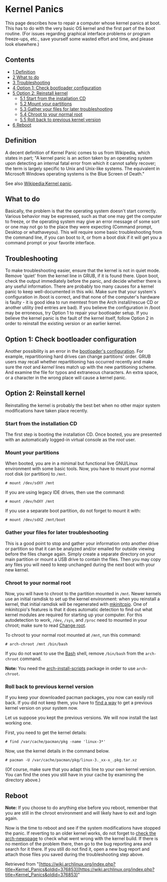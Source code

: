 # Kernel Panics

This page describes how to repair a computer whose kernel panics at boot. This has to do with the very basic OS kernel and the first part of the boot routine. (For issues regarding graphical interface problems or program freeze-ups, etc., save yourself some wasted effort and time, and please look elsewhere.)

## Contents

*   [1 Definition](#Definition)
*   [2 What to do](#What_to_do)
*   [3 Troubleshooting](#Troubleshooting)
*   [4 Option 1: Check bootloader configuration](#Option_1:_Check_bootloader_configuration)
*   [5 Option 2: Reinstall kernel](#Option_2:_Reinstall_kernel)
    *   [5.1 Start from the installation CD](#Start_from_the_installation_CD)
    *   [5.2 Mount your partitions](#Mount_your_partitions)
    *   [5.3 Gather your files for later troubleshooting](#Gather_your_files_for_later_troubleshooting)
    *   [5.4 Chroot to your normal root](#Chroot_to_your_normal_root)
    *   [5.5 Roll back to previous kernel version](#Roll_back_to_previous_kernel_version)
*   [6 Reboot](#Reboot)

## Definition

A decent definition of Kernel Panic comes to us from Wikipedia, which states in part; "A kernel panic is an action taken by an operating system upon detecting an internal fatal error from which it cannot safely recover; the term is largely specific to Unix and Unix-like systems. The equivalent in Microsoft Windows operating systems is the Blue Screen of Death."

See also [Wikipedia:Kernel panic](https://en.wikipedia.org/wiki/Kernel_panic "wikipedia:Kernel panic").

## What to do

Basically, the problem is that the operating system doesn't start correctly. Various behavior may be expressed, such as that one may get the computer to freeze, or the operating system may give an error message of some sort or one may not go to the place they were expecting (Command prompt, Desktop or whathaveyou). This will require some basic troubleshooting from the command line, if you can boot to it, or from a boot disk if it will get you a command prompt or your favorite interface.

## Troubleshooting

To make troubleshooting easier, ensure that the kernel is not in quiet mode. Remove 'quiet' from the kernel line in GRUB, if it is found there. Upon boot, check the output immediately before the panic, and decide whether there is any useful information. There are probably too many causes for a kernel panic to keep well-documented in this wiki. Make sure that your system's configuration in /boot is correct, and that none of the computer's hardware is faulty - it is good idea to run memtest from the Arch install/rescue CD or another utility (red entries are bad). If you believe the configuration in /boot may be erroneous, try Option 1 to repair your bootloader setup. If you believe the kernel panic is the fault of the kernel itself, follow Option 2 in order to reinstall the existing version or an earlier kernel.

## Option 1: Check bootloader configuration

Another possibility is an error in the [bootloader's configuration](/index.php/Boot_Loader#Configuration_files "Boot Loader"). For example, repartitioning hard drives can change partitions' order. GRUB users may recall whether repartitioning has occurred recently and make sure the _root_ and _kernel_ lines match up with the new partitioning scheme. And examine the file for typos and extraneous characters. An extra space, or a character in the wrong place will cause a kernel panic.

## Option 2: Reinstall kernel

Reinstalling the kernel is probably the best bet when no other major system modifications have taken place recently.

### Start from the installation CD

The first step is booting the installation CD. Once booted, you are presented with an automatically logged-in virtual console as the _root_ user.

### Mount your partitions

When booted, you are in a minimal but functional live GNU/Linux environment with some basic tools. Now, you have to mount your normal root disk (or partition) to `/mnt`.

```
# mount /dev/sdXY /mnt

```

If you are using legacy IDE drives, then use the command:

```
# mount /dev/hdXY /mnt

```

If you use a separate boot partition, do not forget to mount it with:

```
# mount /dev/sdXZ /mnt/boot

```

### Gather your files for later troubleshooting

This is a good point to stop and gather your information onto another drive or partition so that it can be analyzed and/or emailed for outside viewing before the files change again. Simply create a separate directory on your main partition or mount a USB drive to contain the files. Then you may copy any files you will need to keep unchanged during the next boot with your new kernel.

### Chroot to your normal root

Now, you will have to chroot to the partition mounted in `/mnt`. Newer kernels use an initial ramdisk to set up the kernel environment: when you reinstall a kernel, that initial ramdisk will be regenerated with [mkinitcpio](/index.php/Mkinitcpio "Mkinitcpio"). One of mkinitcpio's features is that it does automatic detection to find out what kernel modules are required for starting up your computer. For this autodetection to work, `/dev`, `/sys`, and `/proc` need to mounted in your chroot; make sure to read [Change root](/index.php/Change_root "Change root").

To chroot to your normal root mounted at `/mnt`, run this command:

```
# arch-chroot /mnt /bin/bash

```

If you do not want to use the [Bash](/index.php/Bash "Bash") shell, remove `/bin/bash` from the `arch-chroot` command.

**Note:** You need the [arch-install-scripts](https://www.archlinux.org/packages/?name=arch-install-scripts) package in order to use `arch-chroot`.

### Roll back to previous kernel version

If you keep your downloaded pacman packages, you now can easily roll back. If you did not keep them, you have to [find a way](/index.php/Downgrading_packages#Finding_your_older_version "Downgrading packages") to get a previous kernel version on your system now.

Let us suppose you kept the previous versions. We will now install the last working one.

First, you need to get the kernel details:

```
# find /var/cache/pacman/pkg -name 'linux-3*'

```

Now, use the kernel details in the command below.

```
# pacman -U /var/cache/pacman/pkg/linux-3._xx-x_.pkg.tar.xz

```

(Of course, make sure that you adapt this line to your own kernel version. You can find the ones you still have in your cache by examining the directory above.)

## Reboot

**Note:** If you choose to do anything else before you reboot, remember that you are still in the chroot environment and will likely have to exit and login again.

Now is the time to reboot and see if the system modifications have stopped the panic. If reverting to an older kernel works, do not forget to [check the arch-newspage](https://www.archlinux.org/news/) to check what went wrong with the kernel build. If there is no mention of the problem there, then go to the bug reporting area and search for it there. If you still do not find it, open a new bug report and attach those files you saved during the troubleshooting step above.

Retrieved from "[https://wiki.archlinux.org/index.php?title=Kernel_Panics&oldid=376853](https://wiki.archlinux.org/index.php?title=Kernel_Panics&oldid=376853)"
